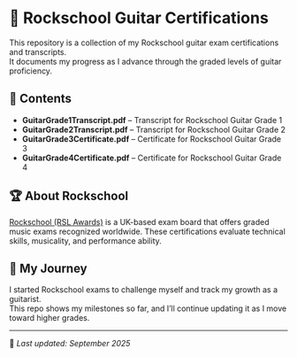 # 🎸 Rockschool Guitar Certifications

This repository is a collection of my Rockschool guitar exam certifications and transcripts.  
It documents my progress as I advance through the graded levels of guitar proficiency.

## 📂 Contents
- **GuitarGrade1Transcript.pdf** – Transcript for Rockschool Guitar Grade 1  
- **GuitarGrade2Transcript.pdf** – Transcript for Rockschool Guitar Grade 2  
- **GuitarGrade3Certificate.pdf** – Certificate for Rockschool Guitar Grade 3  
- **GuitarGrade4Certificate.pdf** – Certificate for Rockschool Guitar Grade 4  

## 🏆 About Rockschool
[Rockschool (RSL Awards)](https://www.rslawards.com/music/graded-exams/guitar/) is a UK-based exam board that offers graded music exams recognized worldwide. These certifications evaluate technical skills, musicality, and performance ability.

## 🚀 My Journey
I started Rockschool exams to challenge myself and track my growth as a guitarist.  
This repo shows my milestones so far, and I’ll continue updating it as I move toward higher grades.

---
📌 *Last updated: September 2025*
